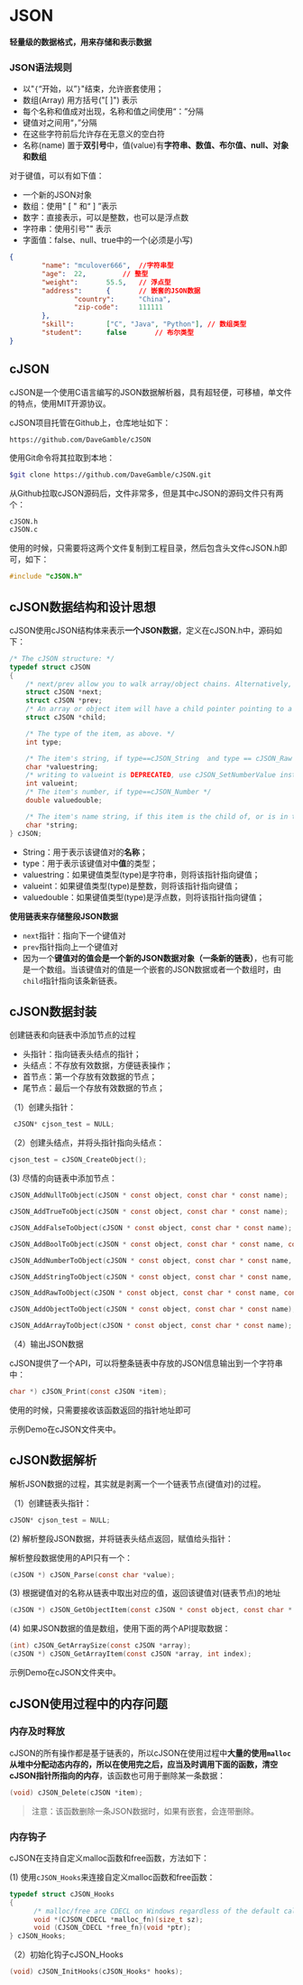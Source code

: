 # JSON

**轻量级的数据格式，用来存储和表示数据**

### JSON语法规则

- 以"`{`“开始，以”`}`"结束，允许嵌套使用；
- 数组(Array) 用方括号("[ ]") 表示
- 每个名称和值成对出现，名称和值之间使用“：”分隔
- 键值对之间用“，”分隔
- 在这些字符前后允许存在无意义的空白符
- 名称(name) 置于**双引号**中，值(value)有**字符串、数值、布尔值、null、对象和数组**

对于键值，可以有如下值：

- 一个新的JSON对象
- 数组：使用" [ " 和“ ] ”表示
- 数字：直接表示，可以是整数，也可以是浮点数
- 字符串：使用引号"" 表示
- 字面值：false、null、true中的一个(必须是小写)

```json
{
        "name": "mculover666",	//字符串型
        "age":  22,			// 整型
        "weight":       55.5,	// 浮点型
        "address":      {		// 嵌套的JSON数据
                "country":      "China",
                "zip-code":     111111
        },
        "skill":        ["C", "Java", "Python"], // 数组类型
        "student":      false		// 布尔类型
}
```

## cJSON

cJSON是一个使用C语言编写的JSON数据解析器，具有超轻便，可移植，单文件的特点，使用MIT开源协议。

cJSON项目托管在Github上，仓库地址如下：

    https://github.com/DaveGamble/cJSON

使用Git命令将其拉取到本地：

```bash
$git clone https://github.com/DaveGamble/cJSON.git
```

从Github拉取cJSON源码后，文件非常多，但是其中cJSON的源码文件只有两个：

```bash
cJSON.h
cJSON.c
```

使用的时候，只需要将这两个文件复制到工程目录，然后包含头文件cJSON.h即可，如下：

```c++
#include "cJSON.h"
```

## cJSON数据结构和设计思想

cJSON使用cJSON结构体来表示**一个JSON数据**，定义在cJSON.h中，源码如下：

```c++
/* The cJSON structure: */
typedef struct cJSON
{
    /* next/prev allow you to walk array/object chains. Alternatively, use GetArraySize/GetArrayItem/GetObjectItem */
    struct cJSON *next;
    struct cJSON *prev;
    /* An array or object item will have a child pointer pointing to a chain of the items in the array/object. */
    struct cJSON *child;

    /* The type of the item, as above. */
    int type;

    /* The item's string, if type==cJSON_String  and type == cJSON_Raw */
    char *valuestring;
    /* writing to valueint is DEPRECATED, use cJSON_SetNumberValue instead */
    int valueint;
    /* The item's number, if type==cJSON_Number */
    double valuedouble;

    /* The item's name string, if this item is the child of, or is in the list of subitems of an object. */
    char *string;
} cJSON;
```

- String：用于表示该键值对的**名称**；
- type：用于表示该键值对中**值**的类型；
- valuestring：如果键值类型(type)是字符串，则将该指针指向键值；
- valueint：如果键值类型(type)是整数，则将该指针指向键值；
- valuedouble：如果键值类型(type)是浮点数，则将该指针指向键值；

**使用链表来存储整段JSON数据**

- `next`指针：指向下一个键值对
- `prev`指针指向上一个键值对
- 因为一个**键值对的值会是一个新的JSON数据对象（一条新的链表）**，也有可能是一个数组。当该键值对的值是一个嵌套的JSON数据或者一个数组时，由`child`指针指向该条新链表。

## cJSON数据封装

创建链表和向链表中添加节点的过程

- 头指针：指向链表头结点的指针；
- 头结点：不存放有效数据，方便链表操作；
- 首节点：第一个存放有效数据的节点；
- 尾节点：最后一个存放有效数据的节点；

（1）创建头指针：

```c
 cJSON* cjson_test = NULL;
```

（2）创建头结点，并将头指针指向头结点：

```c
cjson_test = cJSON_CreateObject();
```

(3) 尽情的向链表中添加节点：

```c
cJSON_AddNullToObject(cJSON * const object, const char * const name);

cJSON_AddTrueToObject(cJSON * const object, const char * const name);

cJSON_AddFalseToObject(cJSON * const object, const char * const name);

cJSON_AddBoolToObject(cJSON * const object, const char * const name, const cJSON_bool boolean);

cJSON_AddNumberToObject(cJSON * const object, const char * const name, const double number);

cJSON_AddStringToObject(cJSON * const object, const char * const name, const char * const string);

cJSON_AddRawToObject(cJSON * const object, const char * const name, const char * const raw);

cJSON_AddObjectToObject(cJSON * const object, const char * const name);

cJSON_AddArrayToObject(cJSON * const object, const char * const name);
```

（4）输出JSON数据

cJSON提供了一个API，可以将整条链表中存放的JSON信息输出到一个字符串中：

```c
char *) cJSON_Print(const cJSON *item);
```

使用的时候，只需要接收该函数返回的指针地址即可

示例Demo在cJSON文件夹中。

## cJSON数据解析

解析JSON数据的过程，其实就是剥离一个一个链表节点(键值对)的过程。

（1）创建链表头指针：

```c
cJSON* cjson_test = NULL;
```

(2) 解析整段JSON数据，并将链表头结点返回，赋值给头指针：

解析整段数据使用的API只有一个：

```c
(cJSON *) cJSON_Parse(const char *value);
```

(3) 根据键值对的名称从链表中取出对应的值，返回该键值对(链表节点)的地址

```c
(cJSON *) cJSON_GetObjectItem(const cJSON * const object, const char * const string);
```

(4) 如果JSON数据的值是数组，使用下面的两个API提取数据：

```c
(int) cJSON_GetArraySize(const cJSON *array);
(cJSON *) cJSON_GetArrayItem(const cJSON *array, int index);
```

示例Demo在cJSON文件夹中。

## cJSON使用过程中的内存问题

### 内存及时释放

cJSON的所有操作都是基于链表的，所以cJSON在使用过程中**大量的使用`malloc`从堆中分配动态内存的，所以在使用完之后，应当及时调用下面的函数，清空cJSON指针所指向的内存**，该函数也可用于删除某一条数据：

```c
(void) cJSON_Delete(cJSON *item);
```

> 注意：该函数删除一条JSON数据时，如果有嵌套，会连带删除。

### 内存钩子

cJSON在支持自定义malloc函数和free函数，方法如下：

(1)  使用`cJSON_Hooks`来连接自定义malloc函数和free函数：

```c
typedef struct cJSON_Hooks
{
      /* malloc/free are CDECL on Windows regardless of the default calling convention of the compiler, so ensure the hooks allow passing those functions directly. */
      void *(CJSON_CDECL *malloc_fn)(size_t sz);
      void (CJSON_CDECL *free_fn)(void *ptr);
} cJSON_Hooks;
```

（2）初始化钩子cJSON_Hooks

```c
(void) cJSON_InitHooks(cJSON_Hooks* hooks);
```

